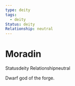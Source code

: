 ```yaml
---
type: deity
tags:
  - deity
Status: deity
Relationship: neutral
---
```


# Moradin
<span class="dataview inline-field"><span class="inline-field-key">Status</span><span class="inline-field-value">deity</span></span>
<span class="dataview inline-field"><span class="inline-field-key">Relationship</span><span class="inline-field-value">neutral</span></span>

Dwarf god of the forge.

